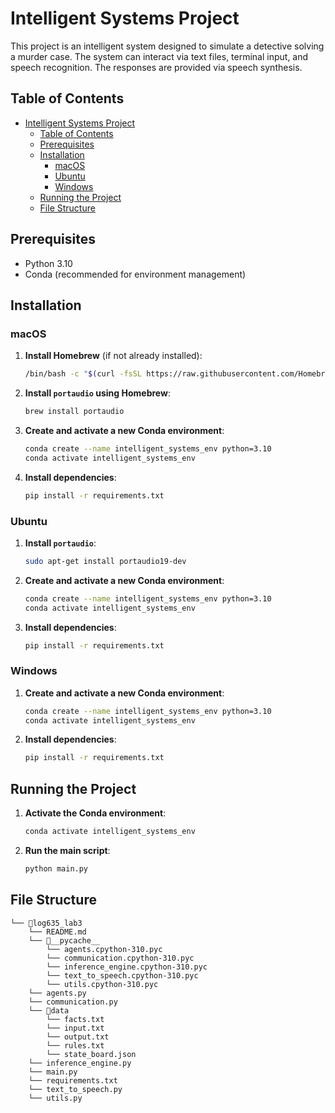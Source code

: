 # Intelligent Systems Project

This project is an intelligent system designed to simulate a detective solving a murder case. The system can interact via text files, terminal input, and speech recognition. The responses are provided via speech synthesis.

## Table of Contents

- [Intelligent Systems Project](#intelligent-systems-project)
  - [Table of Contents](#table-of-contents)
  - [Prerequisites](#prerequisites)
  - [Installation](#installation)
    - [macOS](#macos)
    - [Ubuntu](#ubuntu)
    - [Windows](#windows)
  - [Running the Project](#running-the-project)
  - [File Structure](#file-structure)

## Prerequisites

- Python 3.10
- Conda (recommended for environment management)

## Installation

### macOS

1. **Install Homebrew** (if not already installed):
    ```bash
    /bin/bash -c "$(curl -fsSL https://raw.githubusercontent.com/Homebrew/install/HEAD/install.sh)"
    ```

2. **Install `portaudio` using Homebrew**:
    ```bash
    brew install portaudio
    ```

3. **Create and activate a new Conda environment**:
    ```bash
    conda create --name intelligent_systems_env python=3.10
    conda activate intelligent_systems_env
    ```

4. **Install dependencies**:
    ```bash
    pip install -r requirements.txt
    ```

### Ubuntu

1. **Install `portaudio`**:
    ```bash
    sudo apt-get install portaudio19-dev
    ```

2. **Create and activate a new Conda environment**:
    ```bash
    conda create --name intelligent_systems_env python=3.10
    conda activate intelligent_systems_env
    ```

3. **Install dependencies**:
    ```bash
    pip install -r requirements.txt
    ```

### Windows

1. **Create and activate a new Conda environment**:
    ```bash
    conda create --name intelligent_systems_env python=3.10
    conda activate intelligent_systems_env
    ```

2. **Install dependencies**:
    ```bash
    pip install -r requirements.txt
    ```

## Running the Project

1. **Activate the Conda environment**:
    ```bash
    conda activate intelligent_systems_env
    ```

2. **Run the main script**:
    ```bash
    python main.py
    ```

## File Structure

```
└── 📁log635_lab3
    └── README.md
    └── 📁__pycache__
        └── agents.cpython-310.pyc
        └── communication.cpython-310.pyc
        └── inference_engine.cpython-310.pyc
        └── text_to_speech.cpython-310.pyc
        └── utils.cpython-310.pyc
    └── agents.py
    └── communication.py
    └── 📁data
        └── facts.txt
        └── input.txt
        └── output.txt
        └── rules.txt
        └── state_board.json
    └── inference_engine.py
    └── main.py
    └── requirements.txt
    └── text_to_speech.py
    └── utils.py
```
